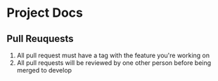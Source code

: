 # Project Docs

## Pull Reuquests
1. All pull request must have a tag with the feature you're working on
2. All pull requests will be reviewed by one other person before being merged to develop
